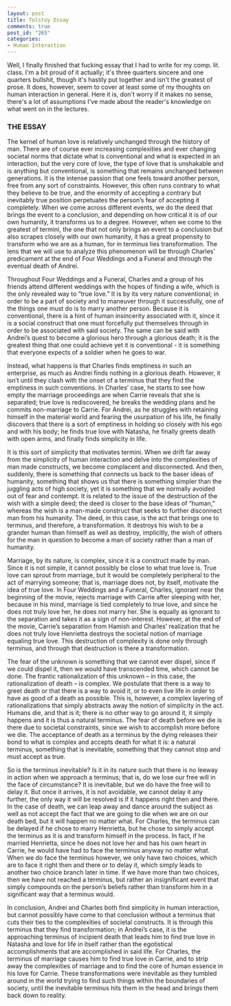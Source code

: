 ```yaml
--- 
layout: post
title: Tolstoy Essay
comments: true
post_id: "265"
categories:
- Human Interaction
---
```

Well, I finally finished that fucking essay that I had to write for my comp. lit. class.  I'm a bit proud of it actually; it's three quarters sincere and one quarters bullshit, though it's hastily put together and isn't the greatest of prose.  It does, however, seem to cover at least some of my thoughts on human interaction in general.  Here it is, don't worry if it makes no sense, there's a lot of assumptions I've made about the reader's knowledge on what went on in the lectures.

### THE ESSAY

The kernel of human love is relatively unchanged through the history of man.  There are of course ever increasing complexities and ever changing societal norms that dictate what is conventional and what is expected in an interaction, but the very core of love, the type of love that is unshakable and is anything but conventional, is something that remains unchanged between generations.  It is the intense passion that one feels toward another person, free from any sort of constraints.  However, this often runs contrary to what they believe to be true, and the enormity of accepting a contrary but inevitably true position perpetuates the person’s fear of accepting it completely.  When we come across different events, we do the deed that brings the event to a conclusion, and depending on how critical it is of our own humanity, it transforms us to a degree.  However, when we come to the greatest of termini, the one that not only brings an event to a conclusion but also scrapes closely with our own humanity, it has a great propensity to transform who we are as a human, for in terminus lies transformation.  The lens that we will use to analyze this phenomenon will be through Charles’ predicament at the end of Four Weddings and a Funeral and through the eventual death of Andrei.

Throughout Four Weddings and a Funeral, Charles and a group of his friends attend different weddings with the hopes of finding a wife, which is the only revealed way to “true love.”  It is by its very nature conventional; in order to be a part of society and to maneuver through it successfully, one of the things one must do is to marry another person.  Because it is conventional, there is a hint of human insincerity associated with it, since it is a social construct that one must forcefully put themselves through in order to be associated with said society.  The same can be said with Andrei’s quest to become a glorious hero through a glorious death; it is the greatest thing that one could achieve yet it is conventional - it is something that everyone expects of a soldier when he goes to war.

Instead, what happens is that Charles finds emptiness in such an enterprise, as much as Andrei finds nothing in a glorious death.  However, it isn’t until they clash with the onset of a terminus that they find the emptiness in such conventions.  In Charles’ case, he starts to see how empty the marriage proceedings are when Carrie reveals that she is separated; true love is rediscovered, he breaks the wedding plans and he commits non-marriage to Carrie.  For Andrei, as he struggles with retaining himself in the material world and fearing the usurpation of his life, he finally discovers that there is a sort of emptiness in holding so closely with his ego and with his body; he finds true love with Natasha, he finally greets death with open arms, and finally finds simplicity in life.

It is this sort of simplicity that motivates termini.  When we drift far away from the simplicity of human interaction and delve into the complexities of man made constructs, we become complacent and disconnected.  And then, suddenly, there is something that connects us back to the baser ideas of humanity, something that shows us that there is something simpler than the juggling acts of high society, yet it is something that we normally avoided out of fear and contempt.  It is related to the issue of the destruction of the wish with a simple deed; the deed is closer to the base ideas of “human,” whereas the wish is a man-made construct that seeks to further disconnect man from his humanity.  The deed, in this case, is the act that brings one to terminus, and therefore, a transformation.  It destroys his wish to be a grander human than himself as well as destroy, implicitly, the wish of others for the man in question to become a man of society rather than a man of humanity.

Marriage, by its nature, is complex, since it is a construct made by man.  Since it is not simple, it cannot possibly be close to what true love is.  True love can sprout from marriage, but it would be completely peripheral to the act of marrying someone; that is, marriage does not, by itself, motivate the idea of true love.  In Four Weddings and a Funeral, Charles, ignorant near the beginning of the movie, rejects marriage with Carrie after sleeping with her, because in his mind, marriage is tied completely to true love, and since he does not truly love her, he does not marry her.  She is equally as ignorant to the separation and takes it as a sign of non-interest.  However, at the end of the movie, Carrie’s separation from Hamish and Charles’ realization that he does not truly love Henrietta destroys the societal notion of marriage equaling true love.  This destruction of complexity is done only through terminus, and through that destruction is there a transformation.

The fear of the unknown is something that we cannot ever dispel, since if we could dispel it, then we would have transcended time, which cannot be done.  The frantic rationalization of this unknown – in this case, the rationalization of death – is complex.  We postulate that there is a way to greet death or that there is a way to avoid it, or to even live life in order to have as good of a death as possible.  This is, however, a complex layering of rationalizations that simply abstracts away the notion of simplicity in the act.  Humans die, and that is it; there is no other way to go around it, it simply happens and it is thus a natural terminus.  The fear of death before we die is there due to societal constraints, since we wish to accomplish more before we die.  The acceptance of death as a terminus by the dying releases their bond to what is complex and accepts death for what it is: a natural terminus, something that is inevitable, something that they cannot stop and must accept as true.

So is the terminus inevitable?  Is it in its nature such that there is no leeway in action when we approach a terminus; that is, do we lose our free will in the face of circumstance?  It is inevitable, but we do have the free will to delay it.  But once it arrives, it is not avoidable, we cannot delay it any further, the only way it will be resolved is if it happens right then and there.  In the case of death, we can leap away and dance around the subject as well as not accept the fact that we are going to die when we are on our death bed, but it will happen no matter what.  For Charles, the terminus can be delayed if he chose to marry Henrietta, but he chose to simply accept the terminus as it is and transform himself in the process.  In fact, if he married Henrietta, since he does not love her and has his own heart in Carrie, he would have had to face the terminus anyway no matter what.  When we do face the terminus however, we only have two choices, which are to face it right then and there or to delay it, which simply leads to another two choice branch later in time.  If we have more than two choices, then we have not reached a terminus, but rather an insignificant event that simply compounds on the person’s beliefs rather than transform him in a significant way that a terminus would.

In conclusion, Andrei and Charles both find simplicity in human interaction, but cannot possibly have come to that conclusion without a terminus that cuts their ties to the complexities of societal constructs.  It is through this terminus that they find transformation; in Andrei’s case, it is the approaching terminus of incipient death that leads him to find true love in Natasha and love for life in itself rather than the egotistical accomplishments that are accomplished in said life.  For Charles, the terminus of marriage causes him to find true love in Carrie, and to strip away the complexities of marriage and to find the core of human essence in his love for Carrie.  These transformations were inevitable as they tumbled around in the world trying to find such things within the boundaries of society, until the inevitable terminus hits them in the head and brings them back down to reality.
